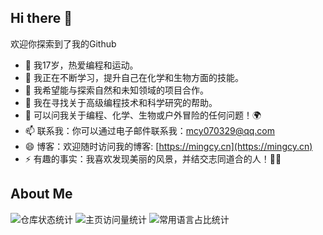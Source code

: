 ## Hi there 👋

欢迎你探索到了我的Github

- 🔭 我17岁，热爱编程和运动。
- 🌱 我正在不断学习，提升自己在化学和生物方面的技能。
- 👯 我希望能与探索自然和未知领域的项目合作。
- 🤔 我在寻找关于高级编程技术和科学研究的帮助。
- 💬 可以问我关于编程、化学、生物或户外冒险的任何问题！🌍
- 📫 联系我：你可以通过电子邮件联系我：<mcy070329@qq.com>
- 😄 博客：欢迎随时访问我的博客: [https://mingcy.cn](https://mingcy.cn)
- ⚡ 有趣的事实：我喜欢发现美丽的风景，并结交志同道合的人！🌄✨

## About Me
![仓库状态统计](https://github-readme-stats.vercel.app/api?username=rumian0e&show_icons=true&theme=transparent)
![主页访问量统计](https://profile-counter.glitch.me/rumian0/count.svg)
![常用语言占比统计](https://github-readme-stats.vercel.app/api/top-langs/?username=rumian0&layout=compact&theme=tokyonight)

